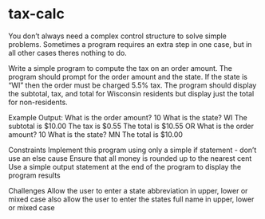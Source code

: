 # tax-calc
You don’t always need a complex control structure to solve simple problems. Sometimes a program requires an extra step in one case, but in all other cases theres nothing to do.


Write a simple program to compute the tax on an order amount. The program should prompt for the order amount and the state. If the state is “WI” then the order must be charged 5.5% tax. The program should display the subtotal, tax, and total for Wisconsin residents but display just the total for non-residents.


Example Output:
What is the order amount? 10
What is the state? WI
The subtotal is $10.00
The tax is $0.55
The total is $10.55
OR
What is the order amount? 10
What is the state? MN
The total is $10.00

Constraints
Implement this program using only a simple if statement - don’t use an else cause
Ensure that all money is rounded up to the nearest cent
Use a simple output statement at the end of the program to display the program results

Challenges
Allow the user to enter a state abbreviation in upper, lower or mixed case
also allow the user to enter the states full name in upper, lower or mixed case
